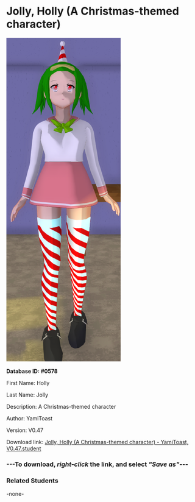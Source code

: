 # Jolly, Holly (A Christmas-themed character)

<img src="Files/Jolly, Holly (A Christmas-themed character).png" title="Jolly, Holly (A Christmas-themed character) - YamiToast, V0.47">

**Database ID: #0578**

First Name: Holly

Last Name: Jolly

Description: A Christmas-themed character

Author: YamiToast

Version: V0.47

Download link: <a href="https://raw.githubusercontent.com/Arbiter1223/Daigaku-Gurashi-Custom-Students/master/Students/Files/Jolly%2C%20Holly%20(A%20Christmas-themed%20character)%20-%20YamiToast%2C%20V0.47.student">Jolly, Holly (A Christmas-themed character) - YamiToast, V0.47.student</a>

### ---**To download, _right-click_ the link, and select _"Save as"_**---

### Related Students

-none-
